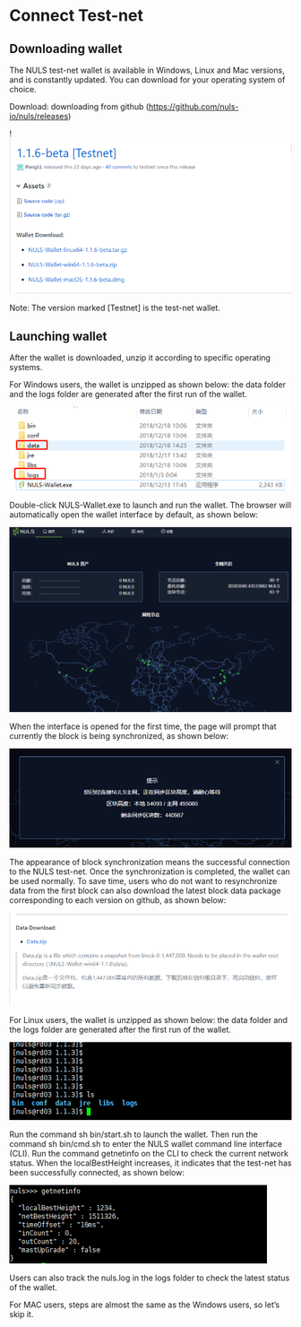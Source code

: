 # Connect Test-net

## Downloading wallet

The NULS test-net wallet is available in Windows, Linux and Mac versions, and is constantly updated. You can download for your operating system of choice.

Download: downloading from github (https://github.com/nuls-io/nuls/releases)

!![1546586728639](./img/1546586728639.png)

Note: The version marked [Testnet] is the test-net wallet.

## Launching wallet

After the wallet is downloaded, unzip it according to specific operating systems.

For Windows users, the wallet is unzipped as shown below: the data folder and the logs folder are generated after the first run of the wallet.

![1546518956812](./img/1546518956812.png)

Double-click NULS-Wallet.exe to launch and run the wallet. The browser will automatically open the wallet interface by default, as shown below:

![1546519370742](./img/1546519370742.png)

When the interface is opened for the first time, the page will prompt that currently the block is being synchronized, as shown below:

![1546519548787](./img/1546519548787.png)

The appearance of block synchronization means the successful connection to the NULS test-net. Once the synchronization is completed, the wallet can be used normally. To save time, users who do not want to resynchronize data from the first block can also download the latest block data package corresponding to each version on github, as shown below:

![1546520020388](./img/1546520020388.png)


For Linux users, the wallet is unzipped as shown below: the data folder and the logs folder are generated after the first run of the wallet.

![1546520382686](./img/1546520382686.png)

Run the command sh bin/start.sh to launch the wallet. Then run the command sh bin/cmd.sh to enter the NULS wallet command line interface (CLI). Run the command getnetinfo on the CLI to check the current network status. When the localBestHeight increases, it indicates that the test-net has been successfully connected, as shown below:

![1546520727643](./img/1546520727643.png)

Users can also track the nuls.log in the logs folder to check the latest status of the wallet.



For MAC users, steps are almost the same as the Windows users, so let’s skip it.
